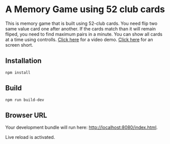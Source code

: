 # A Memory Game using 52 club cards
This is memory game that is built using 52-club cards. You need flip two same value card one after another. If the cards match than it will remain fliped, you need to find maximum pairs in a minute. You can show all cards at a time using controlls. [Click here](https://www.useloom.com/share/1d2200e17b4b4bfda9f559ff5950e41a) for a video demo. 
[Click here](./screenshot.png) for an screen short.

## Installation

```
npm install
```

## Build

```
npm run build-dev
```

## Browser URL

Your development bundle will run here: [http://localhost:8080/index.html](http://localhost:8080/index.html).

Live reload is activated. 
